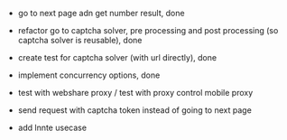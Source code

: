 


- go to next page adn get number result, done 

- refactor go to captcha solver, pre processing and post processing (so captcha solver is reusable), done 

- create test for captcha solver (with url directly), done 

- implement concurrency options, done 

- test with webshare proxy / test with proxy control mobile proxy 

- send request with captcha token instead of going to next page 
- add lnnte usecase 